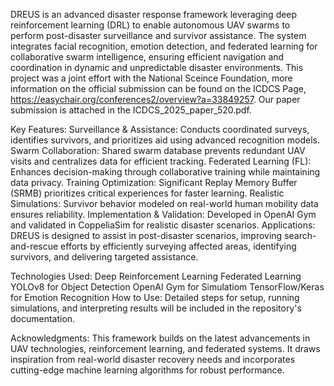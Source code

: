 DREUS is an advanced disaster response framework leveraging deep reinforcement learning (DRL) to enable autonomous UAV swarms to perform post-disaster surveillance and survivor assistance. The system integrates facial recognition, emotion detection, and federated learning for collaborative swarm intelligence, ensuring efficient navigation and coordination in dynamic and unpredictable disaster environments. This project was a joint effort with the National Sceince Foundation, more information on the official submission can be found on the ICDCS Page, https://easychair.org/conferences2/overview?a=33849257. Our paper submission is attached in the ICDCS_2025_paper_520.pdf.

Key Features:
Surveillance & Assistance: Conducts coordinated surveys, identifies survivors, and prioritizes aid using advanced recognition models.
Swarm Collaboration: Shared swarm database prevents redundant UAV visits and centralizes data for efficient tracking.
Federated Learning (FL): Enhances decision-making through collaborative training while maintaining data privacy.
Training Optimization: Significant Replay Memory Buffer (SRMB) prioritizes critical experiences for faster learning.
Realistic Simulations: Survivor behavior modeled on real-world human mobility data ensures reliability.
Implementation & Validation: Developed in OpenAI Gym and validated in CoppeliaSim for realistic disaster scenarios.
Applications: DREUS is designed to assist in post-disaster scenarios, improving search-and-rescue efforts by efficiently surveying affected areas, identifying survivors, and delivering targeted assistance.

Technologies Used:
Deep Reinforcement Learning
Federated Learning
YOLOv8 for Object Detection
OpenAI Gym for Simulatiom
TensorFlow/Keras for Emotion Recognition
How to Use: Detailed steps for setup, running simulations, and interpreting results will be included in the repository's documentation.

Acknowledgments: This framework builds on the latest advancements in UAV technologies, reinforcement learning, and federated systems. It draws inspiration from real-world disaster recovery needs and incorporates cutting-edge machine learning algorithms for robust performance.

